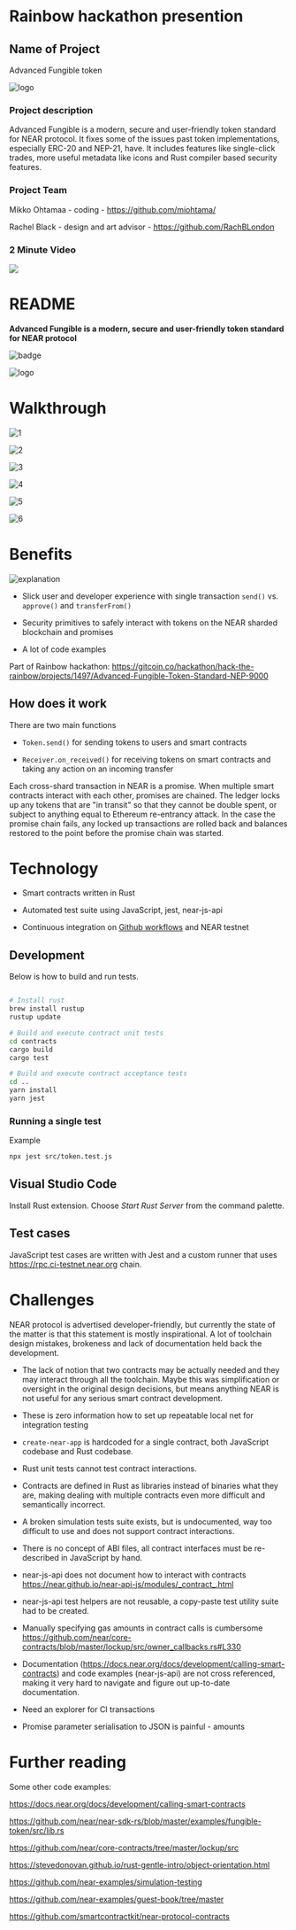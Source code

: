 # Rainbow hackathon presention

## Name of Project

Advanced Fungible token

![logo](./logo.png)

### Project description

Advanced Fungible is a modern, secure and user-friendly token standard for NEAR protocol. It fixes some of the issues past token implementations, especially ERC-20 and NEP-21, have. It includes features like single-click trades, more useful metadata like icons and Rust compiler based security features. 

### Project Team

Mikko Ohtamaa - coding - https://github.com/miohtama/

Rachel Black - design and art advisor - https://github.com/RachBLondon

### 2 Minute Video

[![](http://img.youtube.com/vi/iOBxgXtoOJ8/0.jpg)](http://www.youtube.com/watch?v=iOBxgXtoOJ8 "Rainbow Hackathon presentation")

# README

**Advanced Fungible is a modern, secure and user-friendly token standard for NEAR protocol**

![badge](https://github.com/miohtama/advanced-fungible-token/workflows/Build%20contracts%20and%20execute%20JS%20tests/badge.svg)

![logo](./logo.png)

# Walkthrough

![1](./presentation/1.png)

![2](./presentation/2.png)

![3](./presentation/3.png)

![4](./presentation/4.png)

![5](./presentation/5.png)

![6](./presentation/6.png)

# Benefits

![explanation](./explanation.png)

* Slick user and developer experience with single transaction `send()` vs. `approve()` and `transferFrom()`

* Security primitives to safely interact with tokens on the NEAR sharded blockchain and promises

* A lot of code examples

Part of Rainbow hackathon: https://gitcoin.co/hackathon/hack-the-rainbow/projects/1497/Advanced-Fungible-Token-Standard-NEP-9000

## How does it work

There are two main functions

- `Token.send()` for sending tokens to users and smart contracts

- `Receiver.on_received()` for receiving tokens on smart contracts and taking any action on an incoming transfer

Each cross-shard transaction in NEAR is a promise. When multiple smart contracts
interact with each other, promises are chained. The ledger
locks up any tokens that are "in transit" so that they cannot be double spent,
or subject to anything equal to Ethereum re-entrancy attack.
In the case the promise chain fails, any locked up transactions
are rolled back and balances restored to the point before the promise chain was started.

# Technology

* Smart contracts written in Rust

* Automated test suite using JavaScript, jest, near-js-api

* Continuous integration on [Github workflows](https://github.com/miohtama/advanced-fungible/actions) and NEAR testnet

## Development

Below is how to build and run tests.

```sh

# Install rust
brew install rustup
rustup update

# Build and execute contract unit tests
cd contracts
cargo build
cargo test

# Build and execute contract acceptance tests
cd ..
yarn install
yarn jest
```

### Running a single test

Example

```sh
npx jest src/token.test.js
```

## Visual Studio Code

Install Rust extension. Choose *Start Rust Server* from the command palette.

## Test cases

JavaScript test cases are written with Jest and a custom runner
that uses https://rpc.ci-testnet.near.org chain.

# Challenges

NEAR protocol is advertised developer-friendly, but currently the state of the matter is that this statement
is mostly inspirational. A lot of toolchain design mistakes, brokeness and lack of documentation held
back the development.

- The lack of notion that two contracts may be actually needed and they may interact through all the toolchain.
  Maybe this was simplification or oversight in the original design decisions, but means anything NEAR
  is not useful for any serious smart contract development.

- These is zero information how to set up repeatable local net for integration testing

- `create-near-app` is hardcoded for a single contract, both JavaScript codebase and Rust codebase.

- Rust unit tests cannot test contract interactions.

- Contracts are defined in Rust as libraries instead of binaries what they are,
  making dealing with multiple contracts even more difficult and semantically incorrect.

- A broken simulation tests suite exists, but is undocumented, way too difficult to use and
  does not support contract interactions.

- There is no concept of ABI files, all contract interfaces must be re-described in JavaScript by hand.

- near-js-api does not document how to interact with contracts https://near.github.io/near-api-js/modules/_contract_.html

- near-js-api test helpers are not reusable, a copy-paste test utility suite had to be created.

- Manually specifying gas amounts in contract calls is cumbersome https://github.com/near/core-contracts/blob/master/lockup/src/owner_callbacks.rs#L330

- Documentation (https://docs.near.org/docs/development/calling-smart-contracts) and code examples (near-js-api) are not cross referenced, making it very hard to navigate and figure out
  up-to-date documentation.

- Need an explorer for CI transactions

- Promise parameter serialisation to JSON is painful - amounts

# Further reading

Some other code examples:

https://docs.near.org/docs/development/calling-smart-contracts

https://github.com/near/near-sdk-rs/blob/master/examples/fungible-token/src/lib.rs

https://github.com/near/core-contracts/tree/master/lockup/src

https://stevedonovan.github.io/rust-gentle-intro/object-orientation.html

https://github.com/near-examples/simulation-testing

https://github.com/near-examples/guest-book/tree/master

https://github.com/smartcontractkit/near-protocol-contracts


